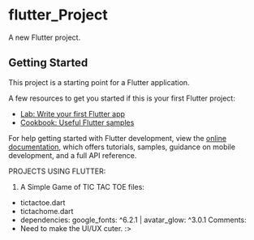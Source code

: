 # flutter_Project

A new Flutter project.

## Getting Started

This project is a starting point for a Flutter application.

A few resources to get you started if this is your first Flutter project:

- [Lab: Write your first Flutter app](https://docs.flutter.dev/get-started/codelab)
- [Cookbook: Useful Flutter samples](https://docs.flutter.dev/cookbook)

For help getting started with Flutter development, view the
[online documentation](https://docs.flutter.dev/), which offers tutorials,
samples, guidance on mobile development, and a full API reference.


PROJECTS USING FLUTTER:

1. A Simple Game of TIC TAC TOE
files: 
  - tictactoe.dart
  - tictachome.dart
  - dependencies: google_fonts: ^6.2.1 | avatar_glow: ^3.0.1
Comments:
  - Need to make the UI/UX cuter. :>
